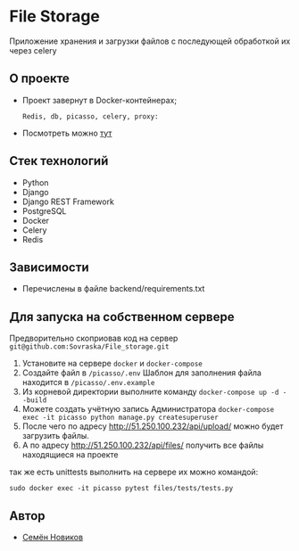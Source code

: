 # File Storage

Приложение хранения и загрузки файлов с последующей обработкой их через celery

## О проекте 

- Проект завернут в Docker-контейнерах;
    ```
    Redis, db, picasso, celery, proxy:
    ```
- Посмотреть можно [тут](http://158.160.83.68/api/upload/)
    
  
## Стек технологий
- Python
- Django
- Django REST Framework
- PostgreSQL
- Docker
- Celery
- Redis

## Зависимости
- Перечислены в файле backend/requirements.txt


## Для запуска на собственном сервере
Предворительно скоприовав код на сервер ```git@github.com:Sovraska/File_storage.git```

1. Установите на сервере `docker` и `docker-compose`
2. Создайте файл в `/picasso/.env` Шаблон для заполнения файла находится в `/picasso/.env.example`
3. Из корневой директории выполните команду `docker-compose up -d --build`
5. Можете создать учётную запись Администратора `docker-compose exec -it picasso python manage.py createsuperuser`
6. После чего по адресу <http://51.250.100.232/api/upload/> можно будет загрузить файлы.
7. А по адресу <http://51.250.100.232/api/files/> получить все файлы находящиеся на проекте

так же есть unittests выполнить на сервере их можно командой:

  ```sudo docker exec -it picasso pytest files/tests/tests.py```


## Автор

- [Семён Новиков](https://github.com/Sovraska) 
